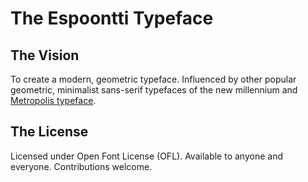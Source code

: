 # The Espoontti Typeface

The Vision
---
To create a modern, geometric typeface. Influenced by other popular geometric, minimalist sans-serif typefaces of the new millennium and [Metropolis typeface](https://github.com/chrismsimpson/Metropolis/).

The License
---
Licensed under Open Font License (OFL). Available to anyone and everyone. Contributions welcome.
